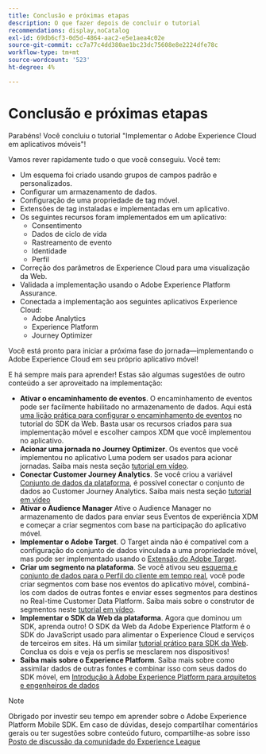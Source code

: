 ```yaml
---
title: Conclusão e próximas etapas
description: O que fazer depois de concluir o tutorial
recommendations: display,noCatalog
exl-id: 69db6cf3-0d5d-4864-aac2-e5e1aea4c02e
source-git-commit: cc7a77c4dd380ae1bc23dc75608e8e2224dfe78c
workflow-type: tm+mt
source-wordcount: '523'
ht-degree: 4%

---
```


# Conclusão e próximas etapas

Parabéns! Você concluiu o tutorial &quot;Implementar o Adobe Experience Cloud em aplicativos móveis&quot;!

Vamos rever rapidamente tudo o que você conseguiu. Você tem:

* Um esquema foi criado usando grupos de campos padrão e personalizados.
* Configurar um armazenamento de dados.
* Configuração de uma propriedade de tag móvel.
* Extensões de tag instaladas e implementadas em um aplicativo.
* Os seguintes recursos foram implementados em um aplicativo:
   * Consentimento
   * Dados de ciclo de vida
   * Rastreamento de evento
   * Identidade
   * Perfil
* Correção dos parâmetros de Experience Cloud para uma visualização da Web.
* Validada a implementação usando o Adobe Experience Platform Assurance.
* Conectada a implementação aos seguintes aplicativos Experience Cloud:
   * Adobe Analytics
   * Experience Platform
   * Journey Optimizer

Você está pronto para iniciar a próxima fase do jornada—implementando o Adobe Experience Cloud em seu próprio aplicativo móvel!

E há sempre mais para aprender! Estas são algumas sugestões de outro conteúdo a ser aproveitado na implementação:

* **Ativar o encaminhamento de eventos**. O encaminhamento de eventos pode ser facilmente habilitado no armazenamento de dados. Aqui está [uma lição prática para configurar o encaminhamento de eventos](https://experienceleague.adobe.com/docs/platform-learn/implement-web-sdk/event-forwarding/setup-event-forwarding.html) no tutorial do SDK da Web. Basta usar os recursos criados para sua implementação móvel e escolher campos XDM que você implementou no aplicativo.
* **Acionar uma jornada no Journey Optimizer**. Os eventos que você implementou no aplicativo Luma podem ser usados para acionar jornadas. Saiba mais nesta seção [tutorial em vídeo](https://experienceleague.adobe.com/docs/journey-optimizer-learn/tutorials/create-journeys/use-case-transactional-journey.html).
* **Conectar Customer Journey Analytics**. Se você criou a variável [Conjunto de dados da plataforma](platform.md), é possível conectar o conjunto de dados ao Customer Journey Analytics. Saiba mais nesta seção [tutorial em vídeo](https://experienceleague.adobe.com/docs/customer-journey-analytics-learn/tutorials/connecting-customer-journey-analytics-to-data-sources-in-platform.html)
* **Ativar o Audience Manager** Ative o Audience Manager no armazenamento de dados para enviar seus Eventos de experiência XDM e começar a criar segmentos com base na participação do aplicativo móvel.
* **Implementar o Adobe Target**. O Target ainda não é compatível com a configuração do conjunto de dados vinculada a uma propriedade móvel, mas pode ser implementado usando o [Extensão do Adobe Target](https://aep-sdks.gitbook.io/docs/using-mobile-extensions/adobe-target).
* **Criar um segmento na plataforma**. Se você ativou seu [esquema e conjunto de dados para o Perfil do cliente em tempo real](platform.md), você pode criar segmentos com base nos eventos do aplicativo móvel, combiná-los com dados de outras fontes e enviar esses segmentos para destinos no Real-time Customer Data Platform. Saiba mais sobre o construtor de segmentos neste [tutorial em vídeo](https://experienceleague.adobe.com/docs/platform-learn/tutorials/segments/create-segments.html).
* **Implementar o SDK da Web da plataforma**. Agora que dominou um SDK, aprenda outro! O SDK da Web da Adobe Experience Platform é o SDK do JavaScript usado para alimentar o Experience Cloud e serviços de terceiros em sites. Há um similar [tutorial prático para SDK da Web](https://experienceleague.adobe.com/docs/platform-learn/implement-web-sdk/overview.html?lang=pt-BR). Conclua os dois e veja os perfis se mesclarem nos dispositivos!
* **Saiba mais sobre o Experience Platform**. Saiba mais sobre como assimilar dados de outras fontes e combinar isso com seus dados do SDK móvel, em [Introdução à Adobe Experience Platform para arquitetos e engenheiros de dados](https://experienceleague.adobe.com/docs/platform-learn/getting-started-for-data-architects-and-data-engineers/overview.html)


>[!NOTE]
>
>Obrigado por investir seu tempo em aprender sobre o Adobe Experience Platform Mobile SDK. Em caso de dúvidas, desejo compartilhar comentários gerais ou ter sugestões sobre conteúdo futuro, compartilhe-as sobre isso [Posto de discussão da comunidade do Experience League](https://experienceleaguecommunities.adobe.com/t5/adobe-experience-platform-launch/tutorial-discussion-implement-adobe-experience-cloud-in-mobile/td-p/443796)